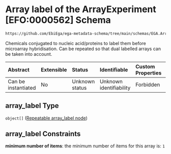 # Array label of the ArrayExperiment \[EFO:0000562] Schema

```txt
https://github.com/EbiEga/ega-metadata-schema/tree/main/schemas/EGA.ArrayExperiment.json#/properties/array_label
```

Chemicals conjugated to nucleic acid/proteins to label them before microarray hybridisation. Can be repeated so that dual labelled arrays can be taken into account.

| Abstract            | Extensible | Status         | Identifiable            | Custom Properties | Additional Properties | Access Restrictions | Defined In                                                                          |
| :------------------ | :--------- | :------------- | :---------------------- | :---------------- | :-------------------- | :------------------ | :---------------------------------------------------------------------------------- |
| Can be instantiated | No         | Unknown status | Unknown identifiability | Forbidden         | Forbidden             | none                | [EGA.ArrayExperiment.json*](../out/EGA.ArrayExperiment.json "open original schema") |

## array_label Type

`object[]` ([Repeatable array_label node](ega-2-definitions-repeatable-array_label-node.md))

## array_label Constraints

**minimum number of items**: the minimum number of items for this array is: `1`
